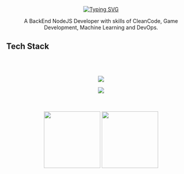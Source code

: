 <p align = "center">
   <a href="https://git.io/typing-svg" align="center"><img src="https://readme-typing-svg.herokuapp.com?font=Fira+Code&pause=1000&color=72006D&background=34002200&center=true&vCenter=true&random=true&width=435&lines=Welcome+My+Name+is+Thierrir+Alencar" alt="Typing SVG" /></a>
<p>

<p align="center" text-align="center" width="100px">
      A BackEnd NodeJS Developer with skills of CleanCode, Game Development, Machine Learning and DevOps.  
</p>


## Tech Stack
<br>
<br>
<p align="center">
  <a href="https://skillicons.dev">
    <img src="https://skillicons.dev/icons?i=js,html,css,php,gamemakerstudio,nodejs,ts,docker,postgres,nestjs,python,java" />
  </a>
</p>
<p align="center">
  <a href="https://skillicons.dev">
    <img src="https://skillicons.dev/icons?i=firebase,laravel,mysql,express,prisma,vitest,sqlite,vscode,opencv" />
  </a>
</p>
<br>
<br>



<div align="center">
  <img height="150" src="https://github-readme-stats.vercel.app/api?username=ThierrirAlencar&show_icons=true&theme=vision-friendly-dark&hide_border=true">
  <img height="150" src="https://github-readme-stats.vercel.app/api/top-langs/?username=ThierrirAlencar&size_weight=0.0005&count_weight=0.3&layout=compact&theme=vision-friendly-dark&hide_border=true">
</div>
 
<br>




